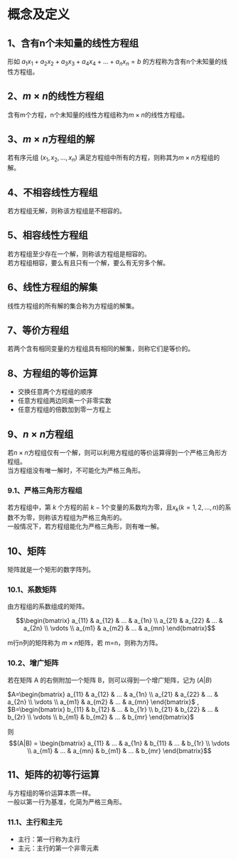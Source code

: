 # 概念及定义

## 1、含有n个未知量的线性方程组

形如 $a_1x_1+a_2x_2+a_3x_3+a_4x_4+...+a_nx_n=b$ 的方程称为含有n个未知量的线性方程组。

## 2、$m\times n$的线性方程组

含有m个方程，n个未知量的线性方程组称为$m\times n$的线性方程组。

## 3、$m\times n$方程组的解

若有序元组 $(x_1,x_2,...,x_n)$ 满足方程组中所有的方程，则称其为$m\times n$方程组的解。

## 4、不相容线性方程组

若方程组无解，则称该方程组是不相容的。

## 5、相容线性方程组

若方程组至少存在一个解，则称该方程组是相容的。  
若方程组相容，要么有且只有一个解，要么有无穷多个解。

## 6、线性方程组的解集

线性方程组的所有解的集合称为方程组的解集。

## 7、等价方程组

若两个含有相同变量的方程组具有相同的解集，则称它们是等价的。

## 8、方程组的等价运算

- 交换任意两个方程组的顺序
- 任意方程组两边同乘一个非零实数
- 任意方程组的倍数加到零一方程上

## 9、$n\times n$方程组

若$n\times n$方程组仅有一个解，则可以利用方程组的等价运算得到一个严格三角形方程组。  
当方程组没有唯一解时，不可能化为严格三角形。

### 9.1、严格三角形方程组

若方程组中，第 $k$ 个方程的前 $k-1$个变量的系数均为零，且$x_k(k=1,2,...,n)$的系数不为零，则称该方程组为严格三角形的。  
一般情况下，若方程组能化为严格三角形，则有唯一解。

## 10、矩阵

矩阵就是一个矩形的数字阵列。

### 10.1、系数矩阵

由方程组的系数组成的矩阵。

$$\begin{bmatrix}
    a_{11} & a_{12} & ... & a_{1n} \\
    a_{21} & a_{22} & ... & a_{2n} \\
    \vdots \\
    a_{m1} & a_{m2} & ... & a_{mn}
\end{bmatrix}$$

m行n列的矩阵称为 $m\times n$矩阵，若 m=n，则称为方阵。

### 10.2、增广矩阵

若在矩阵 A 的右侧附加一个矩阵 B，则可以得到一个增广矩阵，记为 $(A | B)$

$A=\begin{bmatrix}
    a_{11} & a_{12} & ... & a_{1n} \\
    a_{21} & a_{22} & ... & a_{2n} \\
    \vdots \\
    a_{m1} & a_{m2} & ... & a_{mn}
\end{bmatrix}$ ,
$B=\begin{bmatrix}
    b_{11} & b_{12} & ... & b_{1r} \\
    b_{21} & b_{22} & ... & b_{2r} \\
    \vdots \\
    b_{m1} & b_{m2} & ... & b_{mr}
\end{bmatrix}$  

则
$$(A|B) = \begin{bmatrix}
    a_{11} & ... & a_{1n} & b_{11} & ... & b_{1r} \\
    \vdots \\
    a_{m1} & ... & a_{mn} & b_{m1} & ... & b_{mr}
\end{bmatrix}$$

## 11、矩阵的初等行运算

与方程组的等价运算本质一样。  
一般以第一行为基准，化简为严格三角形。

### 11.1、主行和主元

- 主行：第一行称为主行
- 主元：主行的第一个非零元素